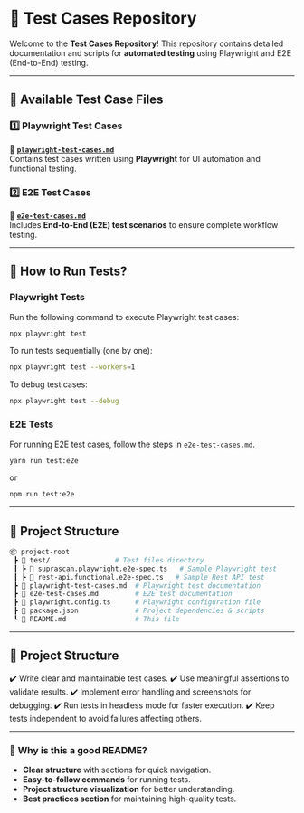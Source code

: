 # 🚀 Test Cases Repository

Welcome to the **Test Cases Repository**! This repository contains detailed documentation and scripts for **automated testing** using Playwright and E2E (End-to-End) testing.

---

## 📂 Available Test Case Files

### 1️⃣ **Playwright Test Cases**
📄 **[`playwright-test-cases.md`](./playwright-test-cases.md)**  
Contains test cases written using **Playwright** for UI automation and functional testing.

### 2️⃣ **E2E Test Cases**
📄 **[`e2e-test-cases.md`](./e2e-test-cases.md)**  
Includes **End-to-End (E2E) test scenarios** to ensure complete workflow testing.

---

## 🚀 How to Run Tests?

### **Playwright Tests**
Run the following command to execute Playwright test cases:

```sh
npx playwright test
```
To run tests sequentially (one by one):

```sh
npx playwright test --workers=1
```
To debug test cases:

```sh
npx playwright test --debug
```


### **E2E Tests**
For running E2E test cases, follow the steps in `e2e-test-cases.md`.

```sh
yarn run test:e2e
```
or
```sh
npm run test:e2e
```

---

## 📌 Project Structure
```bash
📦 project-root
 ┣ 📂 test/                # Test files directory
 ┃ ┣ 📜 suprascan.playwright.e2e-spec.ts   # Sample Playwright test
 ┃ ┣ 📜 rest-api.functional.e2e-spec.ts   # Sample Rest API test
 ┣ 📜 playwright-test-cases.md  # Playwright test documentation
 ┣ 📜 e2e-test-cases.md         # E2E test documentation
 ┣ 📜 playwright.config.ts      # Playwright configuration file
 ┣ 📜 package.json              # Project dependencies & scripts
 ┗ 📜 README.md                 # This file
```
---

## 📌 Project Structure
✔️ Write clear and maintainable test cases.
✔️ Use meaningful assertions to validate results.
✔️ Implement error handling and screenshots for debugging.
✔️ Run tests in headless mode for faster execution.
✔️ Keep tests independent to avoid failures affecting others.

---


### 🔹 **Why is this a good README?**
- **Clear structure** with sections for quick navigation.  
- **Easy-to-follow commands** for running tests.  
- **Project structure visualization** for better understanding.  
- **Best practices section** for maintaining high-quality tests.  

